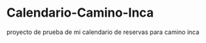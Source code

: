 Calendario-Camino-Inca
======================

proyecto de prueba de mi calendario de reservas para camino inca
